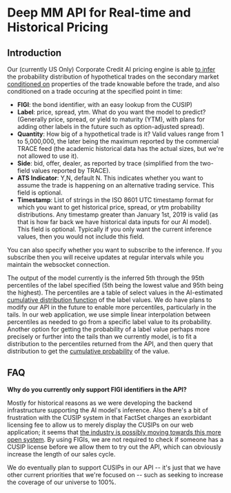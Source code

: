 # Deep MM API for Real-time and Historical Pricing

## Introduction

Our (currently US Only) Corporate Credit AI pricing engine is able [to infer](https://www.cloudflare.com/learning/ai/inference-vs-training/#:~:text=In%20the%20field%20of%20artificial,examples%20of%20the%20desired%20result.) the probability distribution of hypothetical trades on the secondary market [conditioned on](https://en.wikipedia.org/wiki/Conditional_probability) properties of the trade knowable before the trade, and also conditioned on a trade occuring at the specified point in time:

- **FIGI**: the bond identifier, with an easy lookup from the CUSIP)
- **Label**: price, spread, ytm. What do you want the model to predict? (Generally price, spread, or yield to maturity (YTM), with plans for adding other labels in the future such as option-adjusted spread). 
- **Quantity**: How big of a hypothetical trade is it? Valid values range from 1 to 5,000,000, the later being the maximum reported by the commercial TRACE feed (the academic historical data has the actual sizes, but we're not allowed to use it).
- **Side**: bid, offer, dealer, as reported by trace (simplified from the two-field values reported by TRACE).
- **ATS Indicator**: Y,N, default N. This indicates whether you want to assume the trade is happening on an alternative trading service. This field is optional.
- **Timestamp**: List of strings in the ISO 8601 UTC timestamp format for which you want to get historical price, spread, or ytm probability distributions. Any timestamp greater than January 1st, 2019 is valid (as that is how far back we have historical data inputs for our AI model). This field is optional. Typically if you only want the current inference values, then you would not include this field.

You can also specify whether you want to subscribe to the inference. If you subscribe then you will receive updates at regular intervals while you maintain the websocket connection. 

The output of the model currently is the inferred 5th through the 95th percentiles of the label specified (5th being the lowest value and 95th being the highest). The percentiles are a table of select values in the AI-estimated [cumulative distribution function](https://en.wikipedia.org/wiki/Cumulative_distribution_function) of the label values. We do have plans to modify our API in the future to enable more percentiles, particularly in the tails. In our web application, we use simple linear interpolation between percentiles as needed to go from a specific label value to its probability. Another option for getting the probability of a label value perhaps more precisely or further into the tails than we currently model, is to fit a distribution to the percentiles returned from the API, and then query that distribution to get the [cumulative probability](https://en.wikipedia.org/wiki/Cumulative_distribution_function) of the value.  

## FAQ

**Why do you currently only support FIGI identifiers in the API?**

Mostly for historical reasons as we were developing the backend infrastructure supporting the AI model's inference. Also there's a bit of frustration with the CUSIP system in that FactSet charges an exorbidant licensing fee to allow us to merely display the CUSIPs on our web application; it seems that [the industry is possibly moving towards this more open system](https://www.mayerbrown.com/en/insights/publications/2024/08/us-regulators-propose-data-standards-to-implement-the-financial-data-transparency-act). By using FIGIs, we are not required to check if someone has a CUSIP license before we allow them to try out the API, which can obviously increase the length of our sales cycle. 

We do eventually plan to support CUSIPs in our API -- it's just that we have other current priorities that we're focused on -- such as seeking to increase the coverage of our universe to 100%.
